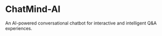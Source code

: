 # ChatMind-AI
An AI-powered conversational chatbot for interactive and intelligent Q&amp;A experiences.
